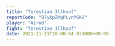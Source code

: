 ```yaml
---
title: "Terestian Illhoof"
reportCode: "B7yXpZMgPLvnYGK2"
player: "Airod"
fight: "Terestian Illhoof"
date: 2021-11-11T20:08:04.971000+00:00
---
```

